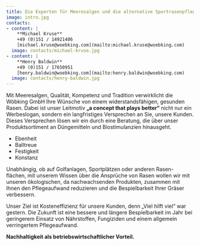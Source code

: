 ```yaml
---
title: Die Experten für Meeresalgen und die alternative Sportrasenpflege.
image: intro.jpg
contacts:
- content: |
    **Michael Kruse**  
    +49 (0)151 / 14921406  
    [michael.kruse@woebking.com](mailto:michael.kruse@woebking.com)
  image: contacts/michael-kruse.jpg
- content: |
    **Henry Baldwin**  
    +49 (0)151 / 17650951  
    [henry.baldwin@woebking.com](mailto:henry.baldwin@woebking.com)
  image: contacts/henry-baldwin.jpg
---
```


Mit Meeresalgen, Qualität, Kompetenz und Tradition verwirklicht die Wöbking GmbH Ihre Wünsche von einem widerstandsfähigen, gesunden Rasen. Dabei ist unser Leitmotiv **„a concept that plays better“** nicht nur ein Werbeslogan, sondern ein langfristiges Versprechen an Sie, unsere Kunden. Dieses Versprechen lösen wir ein durch eine Beratung, die über unser Produktsortiment an Düngemitteln und Biostimulanzien hinausgeht.

<ul class="c-list--highlighted">
  <li>Ebenheit</li>
  <li>Balltreue</li>
  <li>Festigkeit</li>
  <li>Konstanz</li>
</ul>

Unabhängig, ob auf Golfanlagen, Sportplätzen oder anderen Rasen- flächen, mit unserem Wissen über die Ansprüche von Rasen wollen wir mit unseren ökologischen, da nachwachsenden Produkten, zusammen mit Ihnen den Pflegeaufwand reduzieren und die Bespielbarkeit Ihrer Gräser verbessern.

Unser Ziel ist Kosteneffizienz für unsere Kunden, denn „Viel hilft viel“ war gestern. Die Zukunft ist eine bessere und längere Bespielbarkeit im Jahr bei geringerem Einsatz von Nährstoffen, Fungiziden und einem allgemein verringertem Pflegeaufwand.

**Nachhaltigkeit als betriebswirtschaftlicher Vorteil.**
